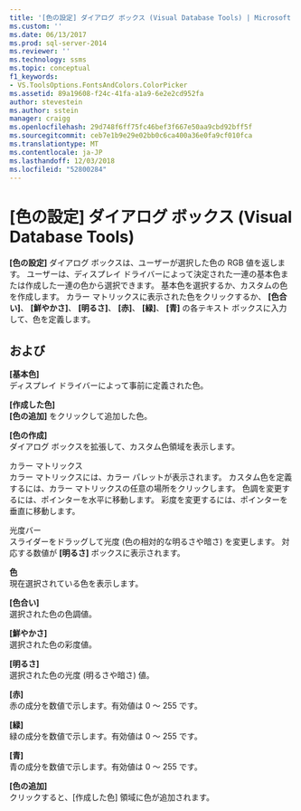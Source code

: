 ```yaml
---
title: '[色の設定] ダイアログ ボックス (Visual Database Tools) | Microsoft Docs'
ms.custom: ''
ms.date: 06/13/2017
ms.prod: sql-server-2014
ms.reviewer: ''
ms.technology: ssms
ms.topic: conceptual
f1_keywords:
- VS.ToolsOptions.FontsAndColors.ColorPicker
ms.assetid: 89a19608-f24c-41fa-a1a9-6e2e2cd952fa
author: stevestein
ms.author: sstein
manager: craigg
ms.openlocfilehash: 29d748f6ff75fc46bef3f667e50aa9cbd92bff5f
ms.sourcegitcommit: ceb7e1b9e29e02bb0c6ca400a36e0fa9cf010fca
ms.translationtype: MT
ms.contentlocale: ja-JP
ms.lasthandoff: 12/03/2018
ms.locfileid: "52800284"
---
```

# <a name="color-dialog-box-visual-database-tools"></a>[色の設定] ダイアログ ボックス (Visual Database Tools)
  **[色の設定]** ダイアログ ボックスは、ユーザーが選択した色の RGB 値を返します。 ユーザーは、ディスプレイ ドライバーによって決定された一連の基本色または作成した一連の色から選択できます。 基本色を選択するか、カスタムの色を作成します。 カラー マトリックスに表示された色をクリックするか、 **[色合い]**、 **[鮮やかさ]**、 **[明るさ]**、 **[赤]**、 **[緑]**、 **[青]** の各テキスト ボックスに入力して、色を定義します。  
  
## <a name="options"></a>および  
 **[基本色]**  
 ディスプレイ ドライバーによって事前に定義された色。  
  
 **[作成した色]**  
 **[色の追加]** をクリックして追加した色。  
  
 **[色の作成]**  
 ダイアログ ボックスを拡張して、カスタム色領域を表示します。  
  
 カラー マトリックス  
 カラー マトリックスには、カラー パレットが表示されます。 カスタム色を定義するには、カラー マトリックスの任意の場所をクリックします。 色調を変更するには、ポインターを水平に移動します。 彩度を変更するには、ポインターを垂直に移動します。  
  
 光度バー  
 スライダーをドラッグして光度 (色の相対的な明るさや暗さ) を変更します。 対応する数値が **[明るさ]** ボックスに表示されます。  
  
 **色**  
 現在選択されている色を表示します。  
  
 **[色合い]**  
 選択された色の色調値。  
  
 **[鮮やかさ]**  
 選択された色の彩度値。  
  
 **[明るさ]**  
 選択された色の光度 (明るさや暗さ) 値。  
  
 **[赤]**  
 赤の成分を数値で示します。有効値は 0 ～ 255 です。  
  
 **[緑]**  
 緑の成分を数値で示します。有効値は 0 ～ 255 です。  
  
 **[青]**  
 青の成分を数値で示します。有効値は 0 ～ 255 です。  
  
 **[色の追加]**  
 クリックすると、[作成した色] 領域に色が追加されます。  
  
  
